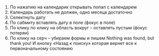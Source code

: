 1.	По нажатию на календарик открывать попап с календарем
2.	Календарь работать не должен, одно месяца достаточно
3.	Селектнуть дату
4.	По сабмиту вставлять дату в поле (фокус в поле)
5.	По клику по клику на область вокруг – оставлять пустым (фокус потерян)
6.	По клику на серч – убираем формы и пишем Nothing was found, but thank you! И кнопку «Назад к поиску» которая вернет все к первоначальному состоянию
